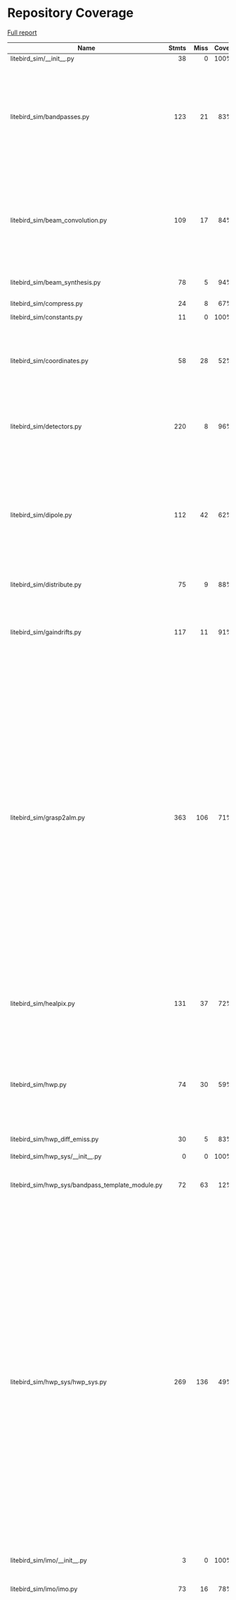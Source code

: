 # Repository Coverage

[Full report](https://htmlpreview.github.io/?https://github.com/litebird/litebird_sim/blob/python-coverage-comment-action-data/htmlcov/index.html)

| Name                                                 |    Stmts |     Miss |   Cover |   Missing |
|----------------------------------------------------- | -------: | -------: | ------: | --------: |
| litebird\_sim/\_\_init\_\_.py                        |       38 |        0 |    100% |           |
| litebird\_sim/bandpasses.py                          |      123 |       21 |     83% |101, 117, 129-130, 235-238, 250-251, 262, 308-309, 313-326, 341 |
| litebird\_sim/beam\_convolution.py                   |      109 |       17 |     84% |131, 149-151, 168, 314, 400-402, 410-412, 425, 434, 452-459 |
| litebird\_sim/beam\_synthesis.py                     |       78 |        5 |     94% |108, 257-261 |
| litebird\_sim/compress.py                            |       24 |        8 |     67% | 17, 27-33 |
| litebird\_sim/constants.py                           |       11 |        0 |    100% |           |
| litebird\_sim/coordinates.py                         |       58 |       28 |     52% |67-72, 97-100, 128-132, 163, 191-201, 221-239 |
| litebird\_sim/detectors.py                           |      220 |        8 |     96% |17, 266, 270-275, 435, 456, 583 |
| litebird\_sim/dipole.py                              |      112 |       42 |     62% |61, 67-69, 75-78, 83-84, 89-94, 99-102, 112-113, 120-125, 139-185, 385, 395, 405-414 |
| litebird\_sim/distribute.py                          |       75 |        9 |     88% |   113-122 |
| litebird\_sim/gaindrifts.py                          |      117 |       11 |     91% |238, 339, 391-395, 449, 465, 471, 546, 549, 553 |
| litebird\_sim/grasp2alm.py                           |      363 |      106 |     71% |88, 136-154, 166-190, 262-280, 296-310, 344, 353, 375-385, 394-417, 482-483, 490-491, 494, 501-502, 518, 525, 552, 556, 586, 600, 613-624, 684, 689, 702, 710, 718, 726, 792, 798-801 |
| litebird\_sim/healpix.py                             |      131 |       37 |     72% |123, 127, 170-171, 175-204, 286, 328, 342, 365 |
| litebird\_sim/hwp.py                                 |       74 |       30 |     59% |37, 67, 104, 116, 121, 126, 135-146, 152-173, 211, 262 |
| litebird\_sim/hwp\_diff\_emiss.py                    |       30 |        5 |     83% |15, 20-21, 42, 79 |
| litebird\_sim/hwp\_sys/\_\_init\_\_.py               |        0 |        0 |    100% |           |
| litebird\_sim/hwp\_sys/bandpass\_template\_module.py |       72 |       63 |     12% |20-27, 41-45, 64-91, 104, 133-217 |
| litebird\_sim/hwp\_sys/hwp\_sys.py                   |      269 |      136 |     49% |21, 25-28, 47-56, 68-96, 113-161, 166-203, 211-213, 220-224, 231-235, 258-268, 298-342, 365-376, 401-447, 508-527, 532, 544-547, 573, 584, 592, 595-598, 611, 689, 697, 701, 711, 713-763, 813-814, 818, 852, 915, 930-958 |
| litebird\_sim/imo/\_\_init\_\_.py                    |        3 |        0 |    100% |           |
| litebird\_sim/imo/imo.py                             |       73 |       16 |     78% |37-48, 53-58, 72, 90, 94, 107, 142 |
| litebird\_sim/imobrowser.py                          |      185 |      139 |     25% |29, 61-70, 75-83, 90-106, 109-112, 115-118, 121-124, 127-130, 133-136, 139-155, 158-168, 171-172, 175, 180-227, 230, 233, 236, 239-244, 247-250, 253-257, 261, 266-301, 304-307, 310-316, 319-325, 328, 332-337, 341-359 |
| litebird\_sim/install\_imo.py                        |      114 |       95 |     17% |23-32, 36-49, 59, 69-172, 181-233, 237-246, 255-273, 277 |
| litebird\_sim/io.py                                  |      241 |       27 |     89% |65, 69, 225-226, 233, 237, 271-272, 364-365, 467-473, 476, 499-500, 528, 531, 597, 605, 711-713, 749-754, 760 |
| litebird\_sim/madam.py                               |      148 |       15 |     90% |160, 294, 325-328, 348-350, 375, 397, 421, 452-456, 500 |
| litebird\_sim/mapmaking/\_\_init\_\_.py              |        5 |        0 |    100% |           |
| litebird\_sim/mapmaking/binner.py                    |      107 |       46 |     57% |82-90, 116-156, 167-177, 254-263, 420 |
| litebird\_sim/mapmaking/brahmap\_gls.py              |       13 |        8 |     38% |   111-137 |
| litebird\_sim/mapmaking/common.py                    |      236 |      149 |     37% |105, 175-176, 191-210, 226-235, 271-276, 299-308, 330-396, 410-421, 425-426, 433-434, 444-448, 454-458, 470-472, 482-507, 511-520, 524-535 |
| litebird\_sim/mapmaking/destriper.py                 |      575 |      178 |     69% |43, 112-163, 201, 378-405, 417-429, 497, 525-530, 539-541, 567-591, 618-642, 655-670, 746-749, 765-769, 796-823, 852-879, 991, 1008, 1132-1138, 1328-1329, 1331-1332, 1372-1382, 1422, 1660, 1691, 1721-1727, 1739-1741, 1795-1801, 2118, 2130, 2149, 2224, 2234 |
| litebird\_sim/mbs/\_\_init\_\_.py                    |        1 |        0 |    100% |           |
| litebird\_sim/mbs/mbs.py                             |      557 |      160 |     71% |69-70, 80-81, 260, 264, 359, 376-377, 393-394, 423-479, 503-505, 511, 515, 521, 539, 542-567, 575-580, 608-610, 619, 636, 643, 658-665, 709-714, 739-740, 746, 751-754, 759, 766, 813-818, 829, 846-847, 853, 859-862, 897-902, 911, 914-980, 1008-1009, 1046-1047, 1074 |
| litebird\_sim/mpi.py                                 |       46 |       14 |     70% |9-13, 52, 55, 98-104, 107 |
| litebird\_sim/mueller\_convolver.py                  |      170 |       20 |     88% |98, 107-112, 122-127, 145-146, 219, 221, 223, 225, 246, 341, 353 |
| litebird\_sim/noise.py                               |       60 |       12 |     80% |40-50, 145, 148, 151, 154, 253, 256 |
| litebird\_sim/non\_linearity.py                      |       42 |       14 |     67% |32-55, 89, 175, 178, 182 |
| litebird\_sim/observations.py                        |      349 |      140 |     60% |149-152, 163-164, 183, 190-191, 216, 229-230, 279-280, 284, 367-382, 387, 389, 396, 401, 427, 463-464, 478-620, 647-649, 684-708, 947, 958, 1037, 1055, 1118-1144 |
| litebird\_sim/plot\_fp.py                            |      184 |      161 |     12% |22-38, 50-66, 74-97, 105-129, 143-155, 163-194, 197-208, 216-219, 222-336, 342-343 |
| litebird\_sim/pointing\_sys.py                       |      183 |       29 |     84% |38, 50, 89, 92-97, 111, 114-118, 131-133, 138-143, 476-477, 543, 553-556 |
| litebird\_sim/pointings.py                           |       37 |        3 |     92% |223, 227, 235 |
| litebird\_sim/pointings\_in\_obs.py                  |       94 |       13 |     86% |107, 130-136, 173, 293-303 |
| litebird\_sim/profiler.py                            |       38 |        1 |     97% |        66 |
| litebird\_sim/quaternions.py                         |       21 |        0 |    100% |           |
| litebird\_sim/scan\_map.py                           |      108 |       38 |     65% |21-23, 29-34, 39-42, 48, 55-56, 71, 86-97, 199, 202, 242, 274-283, 405-407, 416-419 |
| litebird\_sim/scanning.py                            |      186 |       30 |     84% |40, 117-123, 169-190, 210-213, 288-293, 325-326, 492, 538, 612, 700, 813, 826, 929, 974 |
| litebird\_sim/seeding.py                             |      174 |       28 |     84% |39-53, 93, 107, 138, 221, 225, 228, 235, 244, 246, 253, 259, 262, 269-270, 273, 279, 325 |
| litebird\_sim/simulations.py                         |      772 |      238 |     69% |93, 99, 111, 119, 216-243, 403, 430, 433, 473-485, 654, 675-676, 679, 684, 689, 779, 802, 824, 875-884, 894, 932, 1082, 1086, 1147, 1154-1161, 1191, 1228-1230, 1278-1279, 1335, 1351-1352, 1430-1434, 1481-1488, 1512-1533, 1596-1597, 1639, 1686, 1691, 1779, 1788, 1821-1831, 1858, 1869-1879, 1930-1935, 1962-2028, 2046-2064, 2079-2088, 2118-2210, 2233-2265, 2274-2307, 2334-2363, 2438-2444, 2492 |
| litebird\_sim/spacecraft.py                          |      109 |       28 |     74% |22, 90-117, 147-203, 302, 307 |
| litebird\_sim/spherical\_harmonics.py                |      147 |       45 |     69% |101, 136, 189, 192, 290, 308-310, 332, 335, 344-353, 365, 370, 375, 399-405, 413, 418-424, 429-436, 439-441, 446, 499-503 |
| litebird\_sim/version.py                             |        2 |        0 |    100% |           |
|                                            **TOTAL** | **6884** | **2173** | **68%** |           |


## Setup coverage badge

Below are examples of the badges you can use in your main branch `README` file.

### Direct image

[![Coverage badge](https://raw.githubusercontent.com/litebird/litebird_sim/python-coverage-comment-action-data/badge.svg)](https://htmlpreview.github.io/?https://github.com/litebird/litebird_sim/blob/python-coverage-comment-action-data/htmlcov/index.html)

This is the one to use if your repository is private or if you don't want to customize anything.

### [Shields.io](https://shields.io) Json Endpoint

[![Coverage badge](https://img.shields.io/endpoint?url=https://raw.githubusercontent.com/litebird/litebird_sim/python-coverage-comment-action-data/endpoint.json)](https://htmlpreview.github.io/?https://github.com/litebird/litebird_sim/blob/python-coverage-comment-action-data/htmlcov/index.html)

Using this one will allow you to [customize](https://shields.io/endpoint) the look of your badge.
It won't work with private repositories. It won't be refreshed more than once per five minutes.

### [Shields.io](https://shields.io) Dynamic Badge

[![Coverage badge](https://img.shields.io/badge/dynamic/json?color=brightgreen&label=coverage&query=%24.message&url=https%3A%2F%2Fraw.githubusercontent.com%2Flitebird%2Flitebird_sim%2Fpython-coverage-comment-action-data%2Fendpoint.json)](https://htmlpreview.github.io/?https://github.com/litebird/litebird_sim/blob/python-coverage-comment-action-data/htmlcov/index.html)

This one will always be the same color. It won't work for private repos. I'm not even sure why we included it.

## What is that?

This branch is part of the
[python-coverage-comment-action](https://github.com/marketplace/actions/python-coverage-comment)
GitHub Action. All the files in this branch are automatically generated and may be
overwritten at any moment.